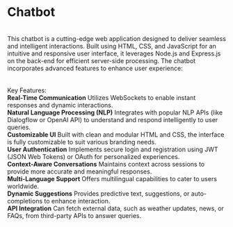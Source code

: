 # Chatbot
<br>
This chatbot is a cutting-edge web application designed to deliver seamless and intelligent interactions. Built using HTML, CSS, and JavaScript for an intuitive and responsive user interface, it leverages Node.js and Express.js on the back-end for efficient server-side processing. The chatbot incorporates advanced features to enhance user experience:
<br>
<br>
<br>
Key Features:
<br>
<b>Real-Time Communication</b>
Utilizes WebSockets to enable instant responses and dynamic interactions.
<br>
<b>Natural Language Processing (NLP)</b>
Integrates with popular NLP APIs (like Dialogflow or OpenAI API) to understand and respond intelligently to user queries.
<br>
<b>Customizable UI</b>
Built with clean and modular HTML and CSS, the interface is fully customizable to suit various branding needs.
<br>
<b>User Authentication</b>
Implements secure login and registration using JWT (JSON Web Tokens) or OAuth for personalized experiences.
<br>
<b>Context-Aware Conversations</b>
Maintains context across sessions to provide more accurate and meaningful responses.
<br>
<b>Multi-Language Support</b>
Offers multilingual capabilities to cater to users worldwide.
<br>
<b>Dynamic Suggestions</b>
Provides predictive text, suggestions, or auto-completions to enhance interaction.
<br>
<b>API Integration</b>
Can fetch external data, such as weather updates, news, or FAQs, from third-party APIs to answer queries.
